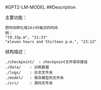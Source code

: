 #GPT2-LM-MODEL
##Description

主要功能：
    
    把时间转化成24小时格式的时间
    例：
    "t9.33p.m", "21:33"
    "eleven hours and thirteen p.m.", "23:13"

结构描述：
```
./checkpoint/  : checkpoint文件保存路径 
./data/	   : 训练数据
./logs/    : 日志文件夹
./model/   : 保存模型的文件夹
./src/     : 源码文件夹

